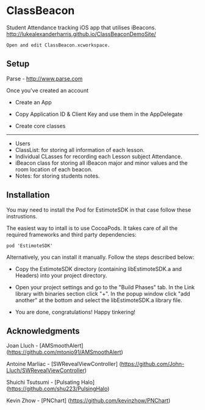 # ClassBeacon
Student Attendance tracking iOS app that utilises iBeacons.
http://lukealexanderharris.github.io/ClassBeaconDemoSite/

```
Open and edit ClassBeacon.xcworkspace.
```
Setup
-------

Parse - http://www.parse.com

Once you've created an account

* Create an App

* Copy Application ID & Client Key and use them in the AppDelegate
* Create core classes
-------
* Users
* ClassList: for storing all information of each lesson.
* Individual CLasses for recording each Lesson subject Attendance.
* iBeacon class for storing all iBeacon major and minor values and the room location of each beacon.
* Notes: for storing students notes.



Installation
-------
You may need to install the Pod for EstimoteSDK in that case follow these instrustions.


The easiest way to intall is to use CocoaPods. It takes care of all the required frameworks and third party dependencies:

```
pod 'EstimoteSDK'
```

Alternatively, you can install it manually. Follow the steps described below:

* Copy the EstimoteSDK directory (containing libEstimoteSDK.a and Headers) into your project directory.

* Open your project settings and go to the "Build Phases" tab. In the Link library with binaries section click "+". In the popup window click "add another" at the bottom and select the libEstimoteSDK.a library file.

* You are done, congratulations! Happy tinkering!


Acknowledgments
--------

Joan Lluch - [AMSmoothAlert] (https://github.com/mtonio91/AMSmoothAlert)

Antoine Marliac - [SWRevealViewController] (https://github.com/John-Lluch/SWRevealViewController)

Shuichi Tsutsumi - [Pulsating Halo] (https://github.com/shu223/PulsingHalo)

Kevin Zhow - [PNChart] (https://github.com/kevinzhow/PNChart) 
